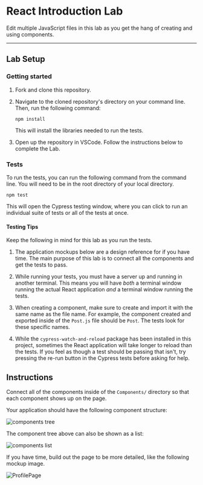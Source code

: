 # React Introduction Lab

Edit multiple JavaScript files in this lab as you get the hang of creating and using components.

---

## Lab Setup

### Getting started

1. Fork and clone this repository.

1. Navigate to the cloned repository's directory on your command line. Then, run the following command:

      ```
   npm install
   ```

   This will install the libraries needed to run the tests.

1. Open up the repository in VSCode. Follow the instructions below to complete the Lab.

### Tests

To run the tests, you can run the following command from the command line. You will need to be in the root directory of your local directory.

```
npm test
```

This will open the Cypress testing window, where you can click to run an individual suite of tests or all of the tests at once.

#### Testing Tips

Keep the following in mind for this lab as you run the tests.

1. The application mockups below are a design reference for if you have time. The main purpose of this lab is to connect all the components and get the tests to pass.

1. While running your tests, you must have a server up and running in another terminal. This means you will have _both_ a terminal window running the actual React application _and_ a terminal window running the tests.

1. When creating a component, make sure to create and import it with the same name as the file name. For example, the component created and exported inside of the `Post.js` file should be `Post`. The tests look for these specific names.

1. While the `cypress-watch-and-reload` package has been installed in this project, sometimes the React application will take longer to reload than the tests. If you feel as though a test should be passing that isn't, try pressing the re-run button in the Cypress tests before asking for help.

## Instructions

Connect all of the components inside of the `Components/` directory so that each component shows up on the page.

Your application should have the following component structure:

![components tree](./component_tree.png)

The component tree above can also be shown as a list:

![components list](./components.png)

If you have time, build out the page to be more detailed, like the following mockup image.

![ProfilePage](./ProfilePage.png)
